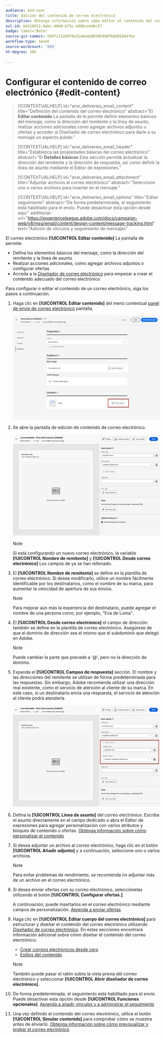 ```yaml
---
audience: end-user
title: Edición del contenido de correo electrónico
description: Obtenga información sobre cómo editar el contenido del correo electrónico en la IU de la web de Campaign
exl-id: b6316551-bebc-40e0-b75c-4408ce4d6c57
badge: label="Beta"
source-git-commit: 694fc312ddf9e31e0a4a993954b0fb8d85b64fbe
workflow-type: tm+mt
source-wordcount: '593'
ht-degree: 38%

---
```


# Configurar el contenido de correo electrónico {#edit-content}

>[!CONTEXTUALHELP]
>id="acw_deliveries_email_content"
>title="Definición del contenido del correo electrónico"
>abstract="El **Editar contenido** La pantalla de le permite definir elementos básicos del mensaje, como la dirección del remitente y la línea de asunto, realizar acciones adicionales como agregar archivos adjuntos u ofertas y acceder al Diseñador de correo electrónico para darle a su mensaje un aspecto pulido."

>[!CONTEXTUALHELP]
>id="acw_deliveries_email_header"
>title="Establezca las propiedades básicas del correo electrónico"
>abstract="El **Detalles básicos** Esta sección permite actualizar la dirección del remitente y la dirección de respuesta, así como definir la línea de asunto mediante el Editor de expresiones."

>[!CONTEXTUALHELP]
>id="acw_deliveries_email_attachment"
>title="Adjuntar archivos al correo electrónico"
>abstract="Seleccione uno o varios archivos para insertar en el mensaje."

>[!CONTEXTUALHELP]
>id="acw_deliveries_email_options"
>title="Editar seguimiento"
>abstract="De forma predeterminada, el seguimiento está habilitado para el envío. Puede desactivar esta opción desde aquí."
>additional-url="https://experienceleague.adobe.com/docs/campaign-web/v8/msg/email/content/design-content/message-tracking.html" text="Adición de vínculos y seguimiento de mensajes"

El correo electrónico **[!UICONTROL Editar contenido]** La pantalla de permite:
* Defina los elementos básicos del mensaje, como la dirección del remitente y la línea de asunto
* Realizar acciones adicionales, como agregar archivos adjuntos o configurar ofertas
* Acceda a la [Diseñador de correo electrónico](get-started-email-designer.md#start-authoring) para empezar a crear el contenido adecuado del correo electrónico

Para configurar o editar el contenido de un correo electrónico, siga los pasos a continuación.

1. Haga clic en **[!UICONTROL Editar contenido]** del menú contextual [panel de envío de correo electrónico](../email/create-email.md) pantalla.

   ![](assets/email-edit-content-button.png)

1. Se abre la pantalla de edición de contenido de correo electrónico.

   ![](assets/email-edit-content-dashboard.png)

   >[!NOTE]
   >
   >Si está configurando un nuevo correo electrónico, la variable **[!UICONTROL Nombre de remitente]** y **[!UICONTROL Desde correo electrónico]** Los campos de ya se han rellenado.

1. El **[!UICONTROL Nombre de remitente]** se define en la plantilla de correo electrónico. Si desea modificarlo, utilice un nombre fácilmente identificable por los destinatarios, como el nombre de su marca, para aumentar la velocidad de apertura de sus envíos.

   >[!NOTE]
   >
   >Para mejorar aún más la experiencia del destinatario, puede agregar el nombre de una persona como, por ejemplo, &quot;Eva de Luma&quot;.

1. El **[!UICONTROL Desde correo electrónico]** el campo de dirección también se define en la plantilla de correo electrónico. Asegúrese de que el dominio de dirección sea el mismo que el subdominio que delegó en Adobe.

   >[!NOTE]
   >
   >Puede cambiar la parte que precede a &#39;@&#39;, pero no la dirección de dominio.

1. Expanda el **[!UICONTROL Campos de respuesta]** sección. El nombre y las direcciones del remitente se utilizan de forma predeterminada para las respuestas. Sin embargo, Adobe recomienda utilizar una dirección real existente, como el servicio de atención al cliente de su marca. En este caso, si un destinatario envía una respuesta, el servicio de atención al cliente podrá atenderla.

   ![](assets/email-edit-content-reply-to.png)

1. Defina la **[!UICONTROL Línea de asunto]** del correo electrónico. Escriba el asunto directamente en el campo dedicado o abra el Editor de expresiones para agregar personalización con varios atributos y bloques de contenido u ofertas. [Obtenga información sobre cómo personalizar el contenido](../personalization/personalize.md)

1. Si desea adjuntar un archivo al correo electrónico, haga clic en el botón **[!UICONTROL Añadir adjunto]** y a continuación, seleccione uno o varios archivos.

   >[!NOTE]
   >
   >    Para evitar problemas de rendimiento, se recomienda no adjuntar más de un archivo en el correo electrónico.

   <!--limitation on size + number of files?-->

1. Si desea enviar ofertas con su correo electrónico, selecciónelas utilizando el botón **[!UICONTROL Configurar ofertas.]**

   A continuación, puede insertarlos en el correo electrónico mediante campos de personalización. [Aprenda a enviar ofertas](offers.md)

1. Haga clic en **[!UICONTROL Editar cuerpo del correo electrónico]** para estructurar y diseñar el contenido del correo electrónico utilizando [Diseñador de correo electrónico](#start-authoring). En estas secciones encontrará información adicional sobre cómo diseñar el contenido del correo electrónico:

   * [Crear correos electrónicos desde cero](create-email-content.md)
   * [Estilos del contenido](get-started-email-style.md)

   >[!NOTE]
   >
   >También puede pasar el ratón sobre la vista previa del correo electrónico y seleccionar **[!UICONTROL Abrir diseñador de correo electrónico]**.

1. De forma predeterminada, el seguimiento está habilitado para el envío. Puede desactivar esta opción desde **[!UICONTROL Funciones opcionales]**. [Aprenda a añadir vínculos y a administrar el seguimiento](message-tracking.md)

1. Una vez definido el contenido del correo electrónico, utilice el botón **[!UICONTROL Simular contenido]** para comprobar cómo se muestra antes de enviarlo. [Obtenga información sobre cómo previsualizar y probar el correo electrónico](../preview-test/preview-test.md)

